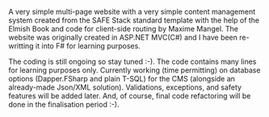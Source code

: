 A very simple multi-page website with a very simple content management system created from the SAFE Stack standard template with the help of the Elmish Book and code for client-side routing by Maxime Mangel. The website was originally created in ASP.NET MVC(C#) and I have been re-writting it into F# for learning purposes.

The coding is still ongoing so stay tuned :-). The code contains many lines for learning purposes only. Currently working (time permitting) on database options (Dapper.FSharp and plain T-SQL) for the CMS (alongside an already-made Json/XML solution). Validations, exceptions, and safety features will be added later. And, of course, final code refactoring will be done in the finalisation period :-).
